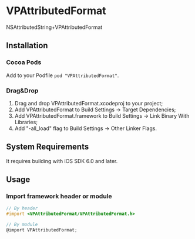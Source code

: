 # VPAttributedFormat
NSAttributedString+VPAttributedFormat

## Installation
### Cocoa Pods
Add to your Podfile ```pod "VPAttributedFormat"```.
### Drag&Drop
1. Drag and drop VPAttributedFormat.xcodeproj to your project;
2. Add VPAttributedFormat to Build Settings -> Target Dependencies;
3. Add VPAttributedFormat.framework to Build Settings -> Link Binary With Libraries;
4. Add "-all_load" flag to Build Settings -> Other Linker Flags.

## System Requirements
It requires building with iOS SDK 6.0 and later.

## Usage
### Import framework header or module
```objective-c
// By header
#import <VPAttributedFormat/VPAttributedFormat.h>
```
```objective-c
// By module
@import VPAttributedFormat;
```
